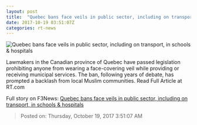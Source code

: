 ```yaml
---
layout: post
title:  "Quebec bans face veils in public sector, including on transport, in schools & hospitals"
date: 2017-10-19 03:51:07Z
categories: rt-news
---
```


![Quebec bans face veils in public sector, including on transport, in schools & hospitals](https://cdni.rt.com/files/2017.10/article/59e82033fc7e9323198b4567.jpg)

Lawmakers in the Canadian province of Quebec have passed legislation prohibiting anyone from wearing a face-covering veil while providing or receiving municipal services. The ban, following years of debate, has prompted a backlash from local Muslim communities. Read Full Article at RT.com


Full story on F3News: [Quebec bans face veils in public sector, including on transport, in schools & hospitals](http://www.f3nws.com/n/DSWxRJ)

> Posted on: Thursday, October 19, 2017 3:51:07 AM

